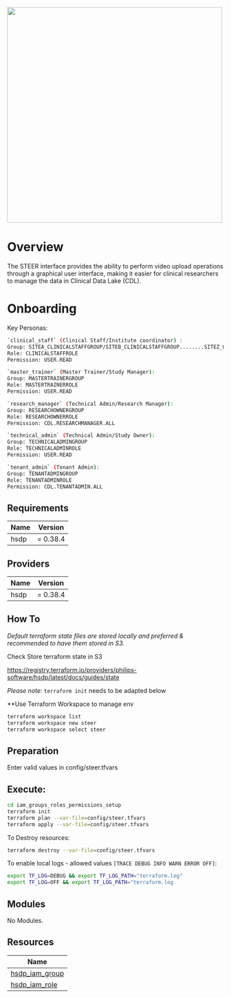 <img src="https://cdn.rawgit.com/hashicorp/terraform-website/master/content/source/assets/images/logo-hashicorp.svg" width="500px">

# Overview

The STEER interface provides the ability to perform video upload operations through a graphical user interface, making it easier for clinical researchers to manage the data in Clinical Data Lake (CDL).

# Onboarding 

Key Personas:
```sh
`clinical_staff` (Clinical Staff/Institute coordinator) : 
Group: SITEA_CLINICALSTAFFGROUP/SITEB_CLINICALSTAFFGROUP........SITEZ_CLINICALSTAFFGROUP
Role: CLINICALSTAFFROLE
Permission: USER.READ
```
```sh
`master_trainer` (Master Trainer/Study Manager): 
Group: MASTERTRAINERGROUP
Role: MASTERTRAINERROLE
Permission: USER.READ
```
```sh
`research_manager` (Technical Admin/Research Manager): 
Group: RESEARCHOWNERGROUP
Role: RESEARCHOWNERROLE
Permission: CDL.RESEARCHMANAGER.ALL
```
```sh
`technical_admin` (Technical Admin/Study Owner): 
Group: TECHNICALADMINGROUP
Role: TECHNICALADMINROLE
Permission: USER.READ
```
```sh
`tenant_admin` (Tenant Admin): 
Group: TENANTADMINGROUP
Role: TENANTADMINROLE
Permission: CDL.TENANTADMIN.ALL
```
## Requirements

| Name | Version |
|------|---------|
| hsdp | = 0.38.4 |

## Providers

| Name | Version |
|------|---------|
| hsdp | = 0.38.4 |


## How To 

*Default terraform state files are stored locally and preferred & recommended to have them stored in S3.*

Check Store terraform state in S3

https://registry.terraform.io/providers/philips-software/hsdp/latest/docs/guides/state

*Please note*: `terraform init` needs to be adapted below

**Use Terraform Workspace to manage env 
```sh
terraform workspace list
terraform workspace new steer
terraform workspace select steer
```

## Preparation

Enter valid values in config/steer.tfvars

## Execute:

```sh
cd iam_groups_roles_permissions_setup
terraform init
terraform plan --var-file=config/steer.tfvars
terraform apply --var-file=config/steer.tfvars
```
To Destroy resources:
```sh
terraform destroy --var-file=config/steer.tfvars
```

To enable local logs - allowed values `[TRACE DEBUG INFO WARN ERROR OFF]`:
```sh
export TF_LOG=DEBUG && export TF_LOG_PATH="terraform.log"
export TF_LOG=OFF && export TF_LOG_PATH="terraform.log
```

## Modules

No Modules.

## Resources

| Name |
|------|
| [hsdp_iam_group](https://registry.terraform.io/providers/philips-software/hsdp/0.14.1/docs/resources/iam_group) |
| [hsdp_iam_role](https://registry.terraform.io/providers/philips-software/hsdp/0.14.1/docs/resources/iam_role) |
